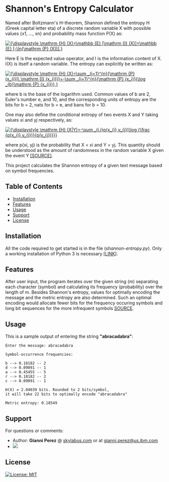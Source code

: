 # Shannon's Entropy Calculator

Named after Boltzmann's Η-theorem, Shannon defined the entropy Η (Greek capital letter eta) of a discrete random variable X with possible values {x1, ..., xn} and probability mass function P(X) as:

<a href="https://www.codecogs.com/eqnedit.php?latex={\displaystyle&space;\mathrm&space;{H}&space;(X)=\mathbb&space;{E}&space;[\mathrm&space;{I}&space;(X)]=\mathbb&space;{E}&space;[-\ln(\mathrm&space;{P}&space;(X))].}" target="_blank"><img src="https://latex.codecogs.com/gif.latex?{\displaystyle&space;\mathrm&space;{H}&space;(X)=\mathbb&space;{E}&space;[\mathrm&space;{I}&space;(X)]=\mathbb&space;{E}&space;[-\ln(\mathrm&space;{P}&space;(X))].}" title="{\displaystyle \mathrm {H} (X)=\mathbb {E} [\mathrm {I} (X)]=\mathbb {E} [-\ln(\mathrm {P} (X))].}" /></a>

Here E is the expected value operator, and I is the information content of X. I(X) is itself a random variable. The entropy can explicitly be written as:

<a href="https://www.codecogs.com/eqnedit.php?latex={\displaystyle&space;\mathrm&space;{H}&space;(X)=\sum&space;_{i=1}^{n}{\mathrm&space;{P}&space;(x_{i})\,\mathrm&space;{I}&space;(x_{i})}=-\sum&space;_{i=1}^{n}{\mathrm&space;{P}&space;(x_{i})\log&space;_{b}\mathrm&space;{P}&space;(x_{i})},}" target="_blank"><img src="https://latex.codecogs.com/gif.latex?{\displaystyle&space;\mathrm&space;{H}&space;(X)=\sum&space;_{i=1}^{n}{\mathrm&space;{P}&space;(x_{i})\,\mathrm&space;{I}&space;(x_{i})}=-\sum&space;_{i=1}^{n}{\mathrm&space;{P}&space;(x_{i})\log&space;_{b}\mathrm&space;{P}&space;(x_{i})},}" title="{\displaystyle \mathrm {H} (X)=\sum _{i=1}^{n}{\mathrm {P} (x_{i})\,\mathrm {I} (x_{i})}=-\sum _{i=1}^{n}{\mathrm {P} (x_{i})\log _{b}\mathrm {P} (x_{i})},}" /></a>

where b is the base of the logarithm used. Common values of b are 2, Euler's number e, and 10, and the corresponding units of entropy are the bits for b = 2, nats for b = e, and bans for b = 10.

One may also define the conditional entropy of two events X and Y taking values xi and yj respectively, as:

<a href="https://www.codecogs.com/eqnedit.php?latex={\displaystyle&space;\mathrm&space;{H}&space;(X|Y)=-\sum&space;_{i,j}p(x_{i},y_{j})\log&space;{\frac&space;{p(x_{i},y_{j})}{p(y_{j})}}}" target="_blank"><img src="https://latex.codecogs.com/gif.latex?{\displaystyle&space;\mathrm&space;{H}&space;(X|Y)=-\sum&space;_{i,j}p(x_{i},y_{j})\log&space;{\frac&space;{p(x_{i},y_{j})}{p(y_{j})}}}" title="{\displaystyle \mathrm {H} (X|Y)=-\sum _{i,j}p(x_{i},y_{j})\log {\frac {p(x_{i},y_{j})}{p(y_{j})}}}" /></a>

where p(xi, yj) is the probability that X = xi and Y = yj. This quantity should be understood as the amount of randomness in the random variable X given the event Y [[SOURCE]](https://en.wikipedia.org/wiki/Entropy_(information_theory)#Definition).

This project calculates the Shannon entropy of a given text message based on symbol frequencies.

## Table of Contents

- [Installation](#installation)
- [Features](#features)
- [Usage](#usage)
- [Support](#support)
- [License](#license)

## Installation

All the code required to get started is in the file (*shannon-entropy.py*). Only a working installation of Python 3 is necessary [[LINK]](https://www.python.org/).

## Features

After user input, the program iterates over the given string (m) separating each character (symbol) and calculating its frequency (probability) over the length of m.  Besides Shannon's entropy, values for optimally encoding the message and the metric entropy are also determined. Such an optimal encoding would allocate fewer bits for the frequency occuring symbols and long bit sequences for the more infrequent symbols [SOURCE](http://www.bearcave.com/misl/misl_tech/wavelets/compression/shannon.html). 

## Usage

This is a sample output of entering the string **"abracadabra"**:

```
Enter the message: abracadabra

Symbol-occurrence frequencies:

b --> 0.18182 -- 2
d --> 0.09091 -- 1
a --> 0.45455 -- 5
r --> 0.18182 -- 2
c --> 0.09091 -- 1

H(X) = 2.04039 bits. Rounded to 2 bits/symbol, 
it will take 22 bits to optimally encode "abracadabra"

Metric entropy: 0.18549
```

## Support

For questions or comments:

- Author: **Gianni Perez** @ [skylabus.com](https://www.skylabus.com) or at gianni.perez@us.ibm.com
- [![](http://www.linkedin.com/img/webpromo/btn_liprofile_blue_80x15.png)](http://uk.linkedin.com/in/gianni-perez)


## License

[![License: MIT](https://img.shields.io/badge/License-MIT-yellow.svg)](https://github.com/ambron60/l-system-drawing/blob/master/LICENSE.md)
